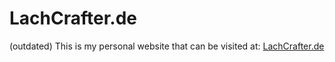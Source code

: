 # LachCrafter.de
(outdated)
This is my personal website that can be visited at:
[LachCrafter.de](https://lachcrafter.de/)